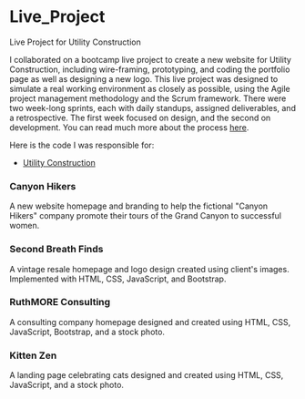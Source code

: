 # Live_Project
Live Project for Utility Construction

I collaborated on a bootcamp live project to create a new website for Utility Construction, including wire-framing, prototyping, and coding the portfolio page as well as designing a new logo. This live project was designed to simulate a real working environment as closely as possible, using the Agile project management methodology and the Scrum framework. There were two week-long sprints, each with daily standups, assigned deliverables, and a retrospective. The first week focused on design, and the second on development. You can read much more about the process [here](https://www.robcorpuz.design/project/balancing-tradition-and-innovation-in-a-construction-website-design).

Here is the code I was responsible for:

* [Utility Construction](https://github.com/corpuzrob/Live_Project/tree/trunk/Utility_Construction)

### Canyon Hikers

A new website homepage and branding to help the fictional "Canyon Hikers" company promote their tours of the Grand Canyon to successful women.

### Second Breath Finds

A vintage resale homepage and logo design created using client's images. Implemented with HTML, CSS, JavaScript, and Bootstrap.

### RuthMORE Consulting
A consulting company homepage designed and created using HTML, CSS, JavaScript, Bootstrap, and a stock photo.

### Kitten Zen

A landing page celebrating cats designed and created using HTML, CSS, JavaScript, and a stock photo.
